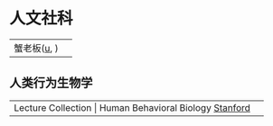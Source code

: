 # 人文社科

|                                                                                 |   |
| ------------------------------------------------------------------------------- | - |
| 蟹老板([u](https://www.youtube.com/channel/UCsEArwGh1-lMOuaV\_Bxpm7g/playlists), ) |   |

## 人类行为生物学

|                                                                                                                     |   |
| ------------------------------------------------------------------------------------------------------------------- | - |
| Lecture Collection \| Human Behavioral Biology [Stanford](https://www.youtube.com/playlist?list=PL848F2368C90DDC3D) |   |
